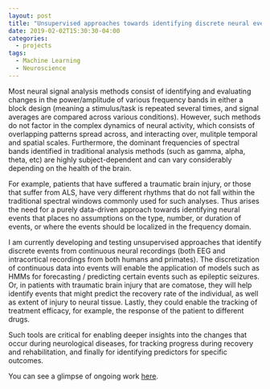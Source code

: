 ```yaml
---
layout: post
title: "Unsupervised approaches towards identifying discrete neural events from continuous time-series data"
date: 2019-02-02T15:30:30-04:00
categories:
  - projects
tags:
  - Machine Learning
  - Neuroscience
---
```


Most neural signal analysis methods consist of identifying and evaluating changes in the power/amplitude of various frequency bands in either a block design (meaning a stimulus/task is repeated several times, and signal averages are compared across various conditions). However, such methods do not factor in the complex dynamics of neural activity, which consists of overlapping patterns spread across, and interacting over, mulitple temporal and spatial scales. Furthermore, the dominant frequencies of spectral bands identified in traditional analysis methods (such as gamma, alpha, theta, etc) are highly subject-dependent and can vary considerably depending on the health of the brain.

For example, patients that have suffered a traumatic brain injury, or those that suffer from ALS, have very different rhythms that do not fall within the traditional spectral windows commonly used for such analyses. Thus arises the need for a purely data-driven approach towards identifying neural events that places no assumptions on the type, number, or duration of events, or where the events should be localized in the frequency domain.

I am currently developing and testing unsupervised approaches that identify discrete events from continuous neural recordings (both EEG and intracortical recordings from both humans and primates). The discretization of continuous data into events will enable the application of models such as HMMs for forecasting / predicting certain events such as epileptic seizures. Or, in patients with traumatic brain injury that are comatose, they will help identify events that might predict the recovery rate of the individual, as well as extent of injury to neural tissue. Lastly, they could enable the tracking of treatment efficacy, for example, the response of the patient to different drugs.

Such tools are critical for enabling deeper insights into the changes that occur during neurological diseases, for tracking progress during recovery and rehabilitation, and finally for identifying predictors for specific outcomes.

You can see a glimpse of ongoing work [here](https://github.com/theonlyid/event_detection/blob/master/Event%20detection.ipynb "Jupyter notebook").
